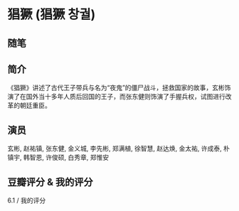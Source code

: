 # 猖獗 (猖獗 창궐)

## 随笔

## 简介

《猖獗》讲述了古代王子带兵与名为“夜鬼”的僵尸战斗，拯救国家的故事，玄彬饰演了在国外当十多年人质后回国的王子，而张东健则饰演了手握兵权，试图进行改革的朝廷重臣。

## 演员

玄彬, 赵祐镇, 张东健, 金义城, 李先彬, 郑满植, 徐智慧, 赵达焕, 金太祐, 许成泰, 朴镇宇, 韩智恩, 许俊硕, 白秀章, 郑惟安

## 豆瓣评分 & 我的评分

6.1 / 我的评分
